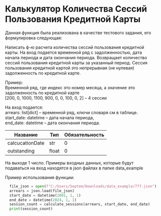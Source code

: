 # Калькулятор Количества Сессий Пользования Кредитной Карты

Данная функция была реализована в качестве тестового задания, его формулировка следующая:

Написать ф-ю расчета количества сессий пользования кредитной карты. На вход подается временной ряд с задолженностью, дата начала периода и дата окончания периода. Возвращает количество сессий пользования кредитной карты за указанный период.
Сессия пользования кредитной картой это непрерывная (не нулевая) задолженность по кредитной карте. 

Пример:  
Временной ряд, где индекс это номер месяца, а значение это задолженность по кредитной карте  
[200, 0, 1000, 1100, 900, 0, 0, 100, 0, 2] – 4 сессии

На вход подается:  
arrears: list[dict] – временной ряд, ключи словаря см в таблице.  
start_date: datetime – дата начала периода,   
end_date: datetime – дата окончания периода.   

| Название  | Тип | Обязательность |
| ------------- | ------------- | ------------- |
| calcucationDate  | str  | 0  |
| outstanding  | float  | 0  |

На выходе 1 число.
Примеры входных данных, которые будут подаваться на вход находятся в json файлах в папке data_example


Пример использования функции:
```python
  file_json = open(f"C:/Users/Septem/Downloads/data_example/777.json")
  arrears = json.load(file_json)
  start_date = datetime(2001, 1, 1)
  end_date = datetime(2024, 1, 1)
  session_count = calculate_sessions(arrears, start_date, end_date)
  print(session_count)
```
